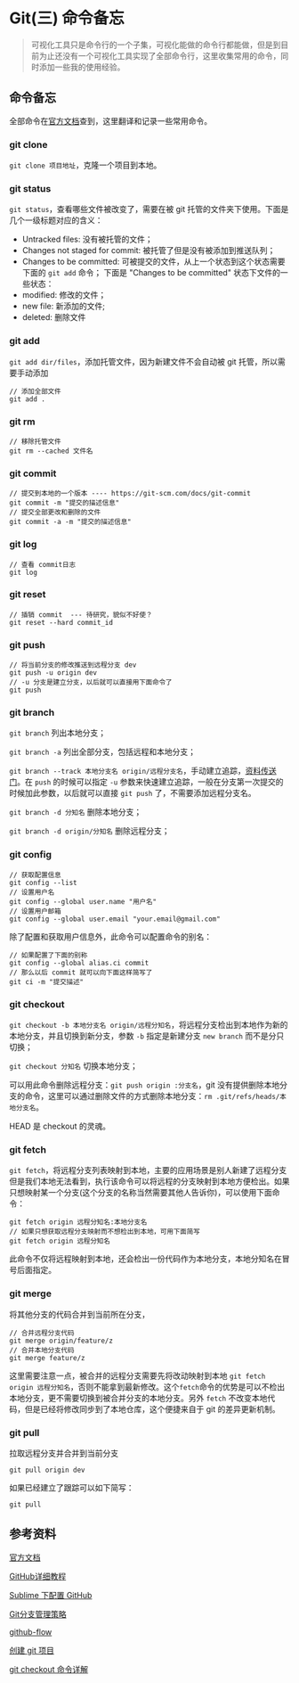 # Git(三) 命令备忘

> 可视化工具只是命令行的一个子集，可视化能做的命令行都能做，但是到目前为止还没有一个可视化工具实现了全部命令行，这里收集常用的命令，同时添加一些我的使用经验。

## 命令备忘

全部命令在[官方文档](https://git-scm.com/docs/)查到，这里翻译和记录一些常用命令。

### git clone

`git clone 项目地址`，克隆一个项目到本地。

### git status

`git status`，查看哪些文件被改变了，需要在被 git 托管的文件夹下使用。下面是几个一级标题对应的含义：
- Untracked files: 没有被托管的文件；
- Changes not staged for commit: 被托管了但是没有被添加到推送队列；
- Changes to be committed: 可被提交的文件，从上一个状态到这个状态需要下面的 `git add` 命令；
下面是 "Changes to be committed" 状态下文件的一些状态：
- modified: 修改的文件；
- new file: 新添加的文件;
- deleted: 删除文件
	
### git add
	
`git add dir/files`，添加托管文件，因为新建文件不会自动被 git 托管，所以需要手动添加

	// 添加全部文件
	git add .

### git rm
	
	// 移除托管文件
	git rm --cached 文件名

### git commit
	
	// 提交到本地的一个版本 ---- https://git-scm.com/docs/git-commit
	git commit -m "提交的描述信息"
	// 提交全部更改和删除的文件
	git commit -a -m "提交的描述信息" 

### git log	

	// 查看 commit日志
	git log

### git reset
	
	// 插销 commit  --- 待研究，貌似不好使？
	git reset --hard commit_id

### git push
	
	// 将当前分支的修改推送到远程分支 dev
	git push -u origin dev
	// -u 分支是建立分支，以后就可以直接用下面命令了
	git push

### git branch 

`git branch` 列出本地分支；

`git branch -a` 列出全部分支，包括远程和本地分支；

`git branch --track 本地分支名 origin/远程分支名`，手动建立追踪，[资料传送门](http://blog.csdn.net/hudashi/article/details/7664474)。在 `push` 的时候可以指定 `-u` 参数来快速建立追踪，一般在分支第一次提交的时候加此参数，以后就可以直接 `git push` 了，不需要添加远程分支名。

`git branch -d 分知名` 删除本地分支；

`git branch -d origin/分知名` 删除远程分支；

### git config

	// 获取配置信息
	git config --list
	// 设置用户名
	git config --global user.name "用户名"
	// 设置用户邮箱
	git config --global user.email "your.email@gmail.com"

除了配置和获取用户信息外，此命令可以配置命令的别名：

	// 如果配置了下面的别称
	git config --global alias.ci commit
	// 那么以后 commit 就可以向下面这样简写了
	git ci -m "提交描述"

### git checkout

`git checkout -b 本地分支名 origin/远程分知名`，将远程分支检出到本地作为新的本地分支，并且切换到新分支，参数 `-b` 指定是新建分支 `new branch` 而不是分只切换；
	
`git checkout 分知名` 切换本地分支；

可以用此命令删除远程分支：`git push origin :分支名`，git 没有提供删除本地分支的命令，这里可以通过删除文件的方式删除本地分支：`rm .git/refs/heads/本地分支名`。

HEAD 是 checkout 的灵魂。

### git fetch

`git fetch`，将远程分支列表映射到本地，主要的应用场景是别人新建了远程分支但是我们本地无法看到，执行该命令可以将远程的分支映射到本地方便检出。如果只想映射某一个分支(这个分支的名称当然需要其他人告诉你)，可以使用下面命令：
	
    git fetch origin 远程分知名:本地分支名
    // 如果只想获取远程分支映射而不想检出到本地，可用下面简写
    git fetch origin 远程分知名

此命令不仅将远程映射到本地，还会检出一份代码作为本地分支，本地分知名在冒号后面指定。

### git merge

将其他分支的代码合并到当前所在分支，

	// 合并远程分支代码
	git merge origin/feature/z
	// 合并本地分支代码
	git merge feature/z

这里需要注意一点，被合并的远程分支需要先将改动映射到本地 `git fetch origin 远程分知名`，否则不能拿到最新修改。这个`fetch`命令的优势是可以不检出本地分支，更不需要切换到被合并分支的本地分支。另外 `fetch` 不改变本地代码，但是已经将修改同步到了本地仓库，这个便捷来自于 git 的差异更新机制。

### git pull

拉取远程分支并合并到当前分支

	git pull origin dev

如果已经建立了跟踪可以如下简写：

	git pull

## 参考资料

[官方文档](https://git-scm.com/docs/)

[GitHub详细教程](http://blog.csdn.net/showhilllee/article/details/27706679)

[Sublime 下配置 GitHub](http://www.cnblogs.com/terrylin/archive/2013/04/04/2999465.html)

[Git分支管理策略](http://www.ruanyifeng.com/blog/2012/07/git.html)

[github-flow](http://scottchacon.com/2011/08/31/github-flow.html)

[创建 git 项目](http://www.jianshu.com/p/df7ce9f3a5cb)

[git checkout 命令详解](http://www.tuicool.com/articles/A3Mn6f)